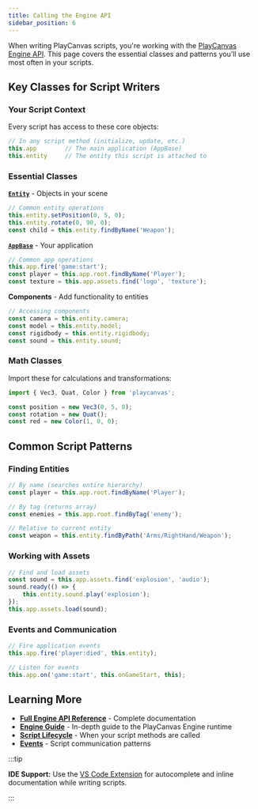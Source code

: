 ```yaml
---
title: Calling the Engine API
sidebar_position: 6
---
```


When writing PlayCanvas scripts, you're working with the [PlayCanvas Engine API](https://api.playcanvas.com/engine/). This page covers the essential classes and patterns you'll use most often in your scripts.

## Key Classes for Script Writers

### Your Script Context

Every script has access to these core objects:

```javascript
// In any script method (initialize, update, etc.)
this.app        // The main application (AppBase)
this.entity     // The entity this script is attached to
```

### Essential Classes

**[`Entity`](https://api.playcanvas.com/engine/classes/Entity.html)** - Objects in your scene

```javascript
// Common entity operations
this.entity.setPosition(0, 5, 0);
this.entity.rotate(0, 90, 0);
const child = this.entity.findByName('Weapon');
```

**[`AppBase`](https://api.playcanvas.com/engine/classes/AppBase.html)** - Your application

```javascript
// Common app operations
this.app.fire('game:start');
const player = this.app.root.findByName('Player');
const texture = this.app.assets.find('logo', 'texture');
```

**Components** - Add functionality to entities

```javascript
// Accessing components
const camera = this.entity.camera;
const model = this.entity.model;
const rigidbody = this.entity.rigidbody;
const sound = this.entity.sound;
```

### Math Classes

Import these for calculations and transformations:

```javascript
import { Vec3, Quat, Color } from 'playcanvas';

const position = new Vec3(0, 5, 0);
const rotation = new Quat();
const red = new Color(1, 0, 0);
```

## Common Script Patterns

### Finding Entities

```javascript
// By name (searches entire hierarchy)
const player = this.app.root.findByName('Player');

// By tag (returns array)
const enemies = this.app.root.findByTag('enemy');

// Relative to current entity
const weapon = this.entity.findByPath('Arms/RightHand/Weapon');
```

### Working with Assets

```javascript
// Find and load assets
const sound = this.app.assets.find('explosion', 'audio');
sound.ready(() => {
    this.entity.sound.play('explosion');
});
this.app.assets.load(sound);
```

### Events and Communication

```javascript
// Fire application events
this.app.fire('player:died', this.entity);

// Listen for events
this.app.on('game:start', this.onGameStart, this);
```

## Learning More

* **[Full Engine API Reference](https://api.playcanvas.com/engine/)** - Complete documentation
* **[Engine Guide](../../engine/index.md)** - In-depth guide to the PlayCanvas Engine runtime
* **[Script Lifecycle](./script-lifecycle.md)** - When your script methods are called
* **[Events](./events.md)** - Script communication patterns

:::tip

**IDE Support:** Use the [VS Code Extension](../editor-users/vscode-extension.md) for autocomplete and inline documentation while writing scripts.

:::
